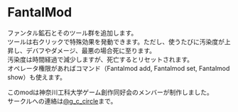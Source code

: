# FantalMod
ファンタル鉱石とそのツール群を追加します。<br>
ツールは右クリックで特殊効果を発動できます。ただし、使うたびに汚染度が上昇し、デバフやダメージ、最悪の場合死に至ります。<br>
汚染度は時間経過で減少しますが、死亡するとリセットされます。<br>
オペレータ権限があればコマンド（Fantalmod add, Fantalmod set, Fantalmod show）も使えます。<br>

このmodは神奈川工科大学ゲーム創作同好会のメンバーが制作しました。<br>
サークルへの連絡は[@g_c_circle](https://twitter.com/g_c_circle)まで。<br>
